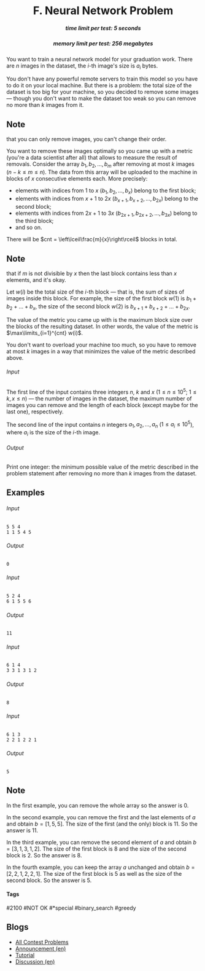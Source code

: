 <h1 style='text-align: center;'> F. Neural Network Problem</h1>

<h5 style='text-align: center;'>time limit per test: 5 seconds</h5>
<h5 style='text-align: center;'>memory limit per test: 256 megabytes</h5>

You want to train a neural network model for your graduation work. There are $n$ images in the dataset, the $i$-th image's size is $a_i$ bytes.

You don't have any powerful remote servers to train this model so you have to do it on your local machine. But there is a problem: the total size of the dataset is too big for your machine, so you decided to remove some images — though you don't want to make the dataset too weak so you can remove no more than $k$ images from it. 
## Note

 that you can only remove images, you can't change their order.

You want to remove these images optimally so you came up with a metric (you're a data scientist after all) that allows to measure the result of removals. Consider the array $b_1, b_2, \ldots, b_m$ after removing at most $k$ images ($n - k \le m \le n$). The data from this array will be uploaded to the machine in blocks of $x$ consecutive elements each. More precisely:

* elements with indices from $1$ to $x$ ($b_1, b_2, \ldots, b_x$) belong to the first block;
* elements with indices from $x + 1$ to $2x$ ($b_{x + 1}, b_{x + 2}, \ldots, b_{2x}$) belong to the second block;
* elements with indices from $2x + 1$ to $3x$ ($b_{2x + 1}, b_{2x + 2}, \ldots, b_{3x}$) belong to the third block;
* and so on.

There will be $cnt = \left\lceil\frac{m}{x}\right\rceil$ blocks in total. 
## Note

 that if $m$ is not divisible by $x$ then the last block contains less than $x$ elements, and it's okay.

Let $w(i)$ be the total size of the $i$-th block — that is, the sum of sizes of images inside this block. For example, the size of the first block $w(1)$ is $b_1 + b_2 + \ldots + b_x$, the size of the second block $w(2)$ is $b_{x + 1} + b_{x + 2} + \ldots + b_{2x}$.

The value of the metric you came up with is the maximum block size over the blocks of the resulting dataset. In other words, the value of the metric is $\max\limits_{i=1}^{cnt} w(i)$.

You don't want to overload your machine too much, so you have to remove at most $k$ images in a way that minimizes the value of the metric described above.

###### Input

The first line of the input contains three integers $n$, $k$ and $x$ ($1 \le n \le 10^5$; $1 \le k, x \le n$) — the number of images in the dataset, the maximum number of images you can remove and the length of each block (except maybe for the last one), respectively.

The second line of the input contains $n$ integers $a_1, a_2, \ldots, a_n$ ($1 \le a_i \le 10^5$), where $a_i$ is the size of the $i$-th image.

###### Output

Print one integer: the minimum possible value of the metric described in the problem statement after removing no more than $k$ images from the dataset.

## Examples

###### Input


```text
5 5 4
1 1 5 4 5
```
###### Output


```text
0
```
###### Input


```text
5 2 4
6 1 5 5 6
```
###### Output


```text
11
```
###### Input


```text
6 1 4
3 3 1 3 1 2
```
###### Output


```text
8
```
###### Input


```text
6 1 3
2 2 1 2 2 1
```
###### Output


```text
5
```
## Note

In the first example, you can remove the whole array so the answer is $0$.

In the second example, you can remove the first and the last elements of $a$ and obtain $b = [1, 5, 5]$. The size of the first (and the only) block is $11$. So the answer is $11$.

In the third example, you can remove the second element of $a$ and obtain $b = [3, 1, 3, 1, 2]$. The size of the first block is $8$ and the size of the second block is $2$. So the answer is $8$.

In the fourth example, you can keep the array $a$ unchanged and obtain $b = [2, 2, 1, 2, 2, 1]$. The size of the first block is $5$ as well as the size of the second block. So the answer is $5$.



#### Tags 

#2100 #NOT OK #*special #binary_search #greedy 

## Blogs
- [All Contest Problems](../Kotlin_Heroes_5:_ICPC_Round.md)
- [Announcement (en)](../blogs/Announcement_(en).md)
- [Tutorial](../blogs/Tutorial.md)
- [Discussion (en)](../blogs/Discussion_(en).md)
